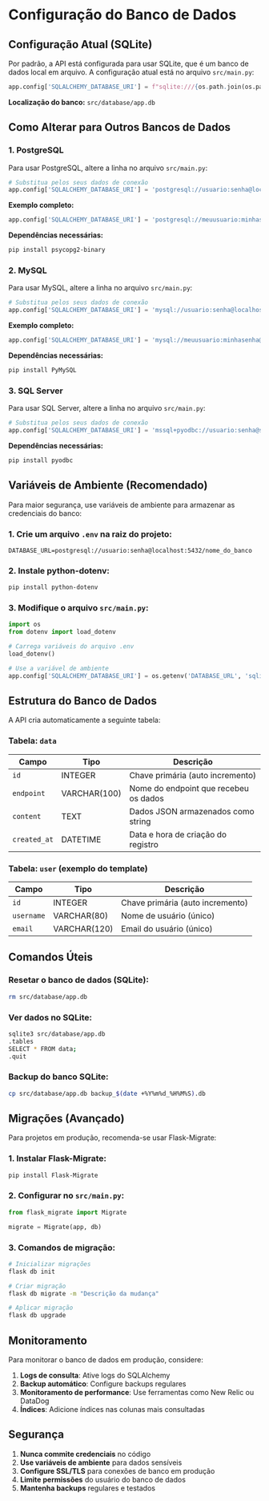 # Configuração do Banco de Dados

## Configuração Atual (SQLite)

Por padrão, a API está configurada para usar SQLite, que é um banco de dados local em arquivo. A configuração atual está no arquivo `src/main.py`:

```python
app.config['SQLALCHEMY_DATABASE_URI'] = f"sqlite:///{os.path.join(os.path.dirname(__file__), 'database', 'app.db')}"
```

**Localização do banco:** `src/database/app.db`

## Como Alterar para Outros Bancos de Dados

### 1. PostgreSQL

Para usar PostgreSQL, altere a linha no arquivo `src/main.py`:

```python
# Substitua pelos seus dados de conexão
app.config['SQLALCHEMY_DATABASE_URI'] = 'postgresql://usuario:senha@localhost:5432/nome_do_banco'
```

**Exemplo completo:**
```python
app.config['SQLALCHEMY_DATABASE_URI'] = 'postgresql://meuusuario:minhasenha@localhost:5432/minha_api'
```

**Dependências necessárias:**
```bash
pip install psycopg2-binary
```

### 2. MySQL

Para usar MySQL, altere a linha no arquivo `src/main.py`:

```python
# Substitua pelos seus dados de conexão
app.config['SQLALCHEMY_DATABASE_URI'] = 'mysql://usuario:senha@localhost:3306/nome_do_banco'
```

**Exemplo completo:**
```python
app.config['SQLALCHEMY_DATABASE_URI'] = 'mysql://meuusuario:minhasenha@localhost:3306/minha_api'
```

**Dependências necessárias:**
```bash
pip install PyMySQL
```

### 3. SQL Server

Para usar SQL Server, altere a linha no arquivo `src/main.py`:

```python
# Substitua pelos seus dados de conexão
app.config['SQLALCHEMY_DATABASE_URI'] = 'mssql+pyodbc://usuario:senha@servidor/banco?driver=ODBC+Driver+17+for+SQL+Server'
```

**Dependências necessárias:**
```bash
pip install pyodbc
```

## Variáveis de Ambiente (Recomendado)

Para maior segurança, use variáveis de ambiente para armazenar as credenciais do banco:

### 1. Crie um arquivo `.env` na raiz do projeto:

```env
DATABASE_URL=postgresql://usuario:senha@localhost:5432/nome_do_banco
```

### 2. Instale python-dotenv:

```bash
pip install python-dotenv
```

### 3. Modifique o arquivo `src/main.py`:

```python
import os
from dotenv import load_dotenv

# Carrega variáveis do arquivo .env
load_dotenv()

# Use a variável de ambiente
app.config['SQLALCHEMY_DATABASE_URI'] = os.getenv('DATABASE_URL', 'sqlite:///database/app.db')
```

## Estrutura do Banco de Dados

A API cria automaticamente a seguinte tabela:

### Tabela: `data`

| Campo | Tipo | Descrição |
|-------|------|-----------|
| `id` | INTEGER | Chave primária (auto incremento) |
| `endpoint` | VARCHAR(100) | Nome do endpoint que recebeu os dados |
| `content` | TEXT | Dados JSON armazenados como string |
| `created_at` | DATETIME | Data e hora de criação do registro |

### Tabela: `user` (exemplo do template)

| Campo | Tipo | Descrição |
|-------|------|-----------|
| `id` | INTEGER | Chave primária (auto incremento) |
| `username` | VARCHAR(80) | Nome de usuário (único) |
| `email` | VARCHAR(120) | Email do usuário (único) |

## Comandos Úteis

### Resetar o banco de dados (SQLite):
```bash
rm src/database/app.db
```

### Ver dados no SQLite:
```bash
sqlite3 src/database/app.db
.tables
SELECT * FROM data;
.quit
```

### Backup do banco SQLite:
```bash
cp src/database/app.db backup_$(date +%Y%m%d_%H%M%S).db
```

## Migrações (Avançado)

Para projetos em produção, recomenda-se usar Flask-Migrate:

### 1. Instalar Flask-Migrate:
```bash
pip install Flask-Migrate
```

### 2. Configurar no `src/main.py`:
```python
from flask_migrate import Migrate

migrate = Migrate(app, db)
```

### 3. Comandos de migração:
```bash
# Inicializar migrações
flask db init

# Criar migração
flask db migrate -m "Descrição da mudança"

# Aplicar migração
flask db upgrade
```

## Monitoramento

Para monitorar o banco de dados em produção, considere:

1. **Logs de consulta**: Ative logs do SQLAlchemy
2. **Backup automático**: Configure backups regulares
3. **Monitoramento de performance**: Use ferramentas como New Relic ou DataDog
4. **Índices**: Adicione índices nas colunas mais consultadas

## Segurança

1. **Nunca commite credenciais** no código
2. **Use variáveis de ambiente** para dados sensíveis
3. **Configure SSL/TLS** para conexões de banco em produção
4. **Limite permissões** do usuário do banco de dados
5. **Mantenha backups** regulares e testados

